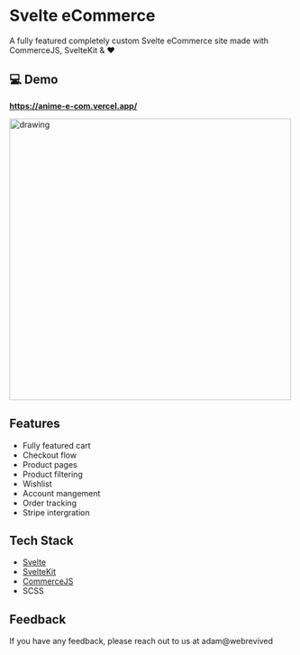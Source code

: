 
# Svelte eCommerce 

A fully featured completely custom Svelte eCommerce site made with CommerceJS, SvelteKit & ❤️




## 💻 Demo

**https://anime-e-com.vercel.app/**

<img src="https://webrevived.s3.amazonaws.com/images/localhost3000+(1).jpg" alt="drawing" style="width:500px;"/>
<!-- ![Home Page Screenshot](https://webrevived.s3.amazonaws.com/images/MacBook+Pro+16.png) -->


## Features

- Fully featured cart
- Checkout flow
- Product pages
- Product filtering
- Wishlist
- Account mangement
- Order tracking
- Stripe intergration

## Tech Stack

- [Svelte](https://svelte.dev/)
- [SvelteKit](https://kit.svelte.dev/)
- [CommerceJS](https://commercejs.com/)
- SCSS 


## Feedback

If you have any feedback, please reach out to us at adam@webrevived

